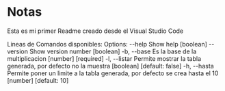 # Notas

Esta es mi primer Readme creado desde el Visual Studio Code

Lineas de Comandos disponibles:
Options:
      --help     Show help                                             [boolean]
      --version  Show version number                                   [boolean]
  -b, --base     Es la base de la multiplicacion             [number] [required]
  -l, --listar   Permite mostrar la tabla generada, por defecto no la muestra
                                                      [boolean] [default: false]
  -h, --hasta    Permite poner un limite a la tabla generada, por defecto se
                 crea hasta el 10                         [number] [default: 10]